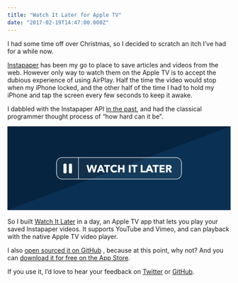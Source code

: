 ```yaml
---
title: "Watch It Later for Apple TV"
date: "2017-02-19T14:47:00.000Z"
---
```


I had some time off over Christmas, so I decided to scratch an itch I’ve had for a while now.

[Instapaper](https://instapaper.com) has been my go to place to save articles and videos from the web. However only way to watch them on the Apple TV is to accept the dubious experience of using AirPlay. Half the time the video would stop when my iPhone locked, and the other half of the time I had to hold my iPhone and tap the screen every few seconds to keep it awake.

I dabbled with the Instapaper API [in the past](https://github.com/weiran/Metropaper), and had the classical programmer thought process of “how hard can it be”.

[![ The lovely app icon was made by Paul Wallas. ](ff43a7f0-c0df-4559-8757-e8c2c8e27016.png)](/watch-it-later)

So I built [Watch It Later](https://itunes.apple.com/us/app/watch-it-later/id1191095941?ls=1&mt=8&at=11l4G8&ct=weiran.co) in a day, an Apple TV app that lets you play your saved Instapaper videos. It supports YouTube and Vimeo, and can playback with the native Apple TV video player.

I also [open sourced it on GitHub](https://github.com/weiran/watch-it-later) , because at this point, why not? And you can [download it for free on the App Store](https://itunes.apple.com/us/app/watch-it-later/id1191095941?ls=1&mt=8&at=11l4G8&ct=weiran.co).

If you use it, I’d love to hear your feedback on [Twitter](https://twitter.com/weiran) or [GitHub](https://github.com/weiran/watch-it-later).